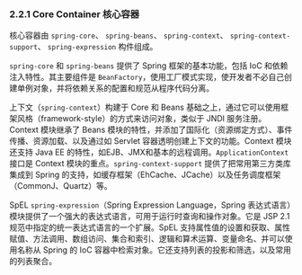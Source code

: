 ### 2.2.1 Core Container 核心容器

核心容器由 `spring-core`、 `spring-beans`、 `spring-context`、 `spring-context-support`、 `spring-expression` 构件组成。

`spring-core` 和 `spring-beans` 提供了 Spring 框架的基本功能，包括 IoC 和依赖注入特性。其主要组件是 `BeanFactory`，使用工厂模式实现，使开发者不必自己创建单例对象，并将依赖关系的配置和规范从程序代码分离。

上下文（`spring-context`）构建于 Core 和 Beans 基础之上，通过它可以使用框架风格（framework-style）的方式来访问对象，类似于 JNDI 服务注册。Context 模块继承了 Beans 模块的特性，并添加了国际化（资源绑定方式）、事件传播、资源加载、以及通过如 Servlet 容器透明创建上下文的功能。Context 模块还支持 Java EE 的特性，如EJB、JMX和基本的远程调用。`ApplicationContext` 接口是 Context 模块的重点。`spring-context-support` 提供了把常用第三方类库集成到 Spring 的支持，如缓存框架（EhCache、JCache）以及任务调度框架（CommonJ、Quartz）等。

SpEL `spring-expression`（Spring Expression Language，Spring 表达式语言）模块提供了一个强大的表达式语言，可用于运行时查询和操作对象。它是 JSP 2.1 规范中指定的统一表达式语言的一个扩展。SpEL 支持属性值的设置和获取、属性赋值、方法调用、数组访问、集合和索引、逻辑和算术运算、变量命名、并可以使用名称从 Spring 的 IoC 容器中检索对象。它还支持列表的投影和筛选，以及常用的列表聚合。